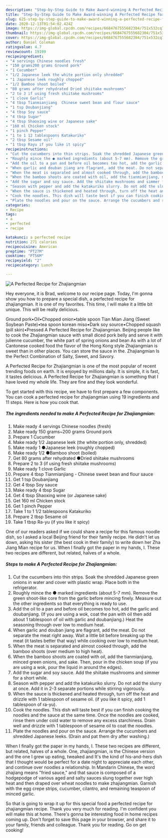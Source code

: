```yaml
---
description: "Step-by-Step Guide to Make Award-winning A Perfected Recipe for Zhajiangmian"
title: "Step-by-Step Guide to Make Award-winning A Perfected Recipe for Zhajiangmian"
slug: 625-step-by-step-guide-to-make-award-winning-a-perfected-recipe-for-zhajiangmian
date: 2020-12-13T01:54:02.424Z
image: https://img-global.cpcdn.com/recipes/6684767555682304/751x532cq70/a-perfected-recipe-for-zhajiangmian-recipe-main-photo.jpg
thumbnail: https://img-global.cpcdn.com/recipes/6684767555682304/751x532cq70/a-perfected-recipe-for-zhajiangmian-recipe-main-photo.jpg
cover: https://img-global.cpcdn.com/recipes/6684767555682304/751x532cq70/a-perfected-recipe-for-zhajiangmian-recipe-main-photo.jpg
author: Daniel Coleman
ratingvalue: 4.7
reviewcount: 19199
recipeingredient:
- "4 servings Chinese noodles fresh"
- "150 grams200 grams Ground pork"
- "1 Cucumber"
- "1/2 Japanese leek the white portion only shredded"
- "1 Japanese leek roughly chopped"
- "1/2 Bamboo shoot boiled"
- "80 grams after rehydrated Dried shiitake mushrooms"
- "2 to 3 if using fresh shiitake mushrooms"
- "1 clove Garlic"
- "4 tbsp Tianmianjiang  Chinese sweet bean and flour sauce"
- "1 tsp Doubanjiang"
- "4 tbsp Soy sauce"
- "4 tbsp Sugar"
- "4 tbsp Shaoxing wine or Japanese sake"
- "160 ml Chicken stock"
- "1 pinch Pepper"
- "1 to 1 12 tablespoons Katakuriko"
- "2 tbsp Sesame oil"
- "1 tbsp Rayu if you like it spicy"
recipeinstructions:
- "Cut the cucumbers into thin strips. Soak the shredded Japanese green onions in water and cover with plastic wrap. Place both in the refrigerator."
- "Roughly mince the ● marked ingredients (about 5-7 mm). Remove the green shoot-like core from the garlic before mincing finely. Measure out the other ingredients so that everything is ready to use."
- "Add the oil to a pan and before oil becomes too hot, add the garlic and doubanjiang. (If you are using a wok, coat the pan with oil then add about 1 tablespoon of oil with garlic and doubanjiang.) Heat the seasoning through over low to medium heat."
- "When garlic and douban jiang are flagrant, add the meat. Do not separate the meat right away. Wait a little bit before breaking up the meat (it tastes better that way) while cooking over low to medium heat."
- "When the meat is separated and almost cooked through, add the bamboo shoots (over medium to high heat)."
- "When the bamboo shoots are coated with oil, add the tianmianjiang, minced green onions, and sake. Then, pour in the chicken soup (if you are using a wok, pour the liquid in around the edges)."
- "Add the sugar and soy sauce. Add the shiitake mushrooms and simmer for a short while."
- "Season with pepper and add the katakuriko slurry. Do not add the slurry at once. Add it in 2-3 separate portions while stirring vigorously."
- "When the sauce is thickened and heated through, turn off the heat and drizzle with 1 tablespoon of sesame oil. (if you like it spicy, add 1 tablespoon of ra-yu)."
- "Cook the noodles. This dish will taste best if you can finish cooking the noodles and the sauce at the same time. Once the noodles are cooked, rinse them under cold water to remove any excess starchiness. Drain well and drizzle with 1 tablespoon of sesame oil to coat the noodles."
- "Plate the noodles and pour on the sauce. Arrange the cucumbers and shredded Japanese leeks. (Drain and pat them dry after washing.)"
categories:
- Recipe
tags:
- a
- perfected
- recipe

katakunci: a perfected recipe 
nutrition: 271 calories
recipecuisine: American
preptime: "PT27M"
cooktime: "PT56M"
recipeyield: "2"
recipecategory: Lunch

---
```



![A Perfected Recipe for Zhajiangmian](https://img-global.cpcdn.com/recipes/6684767555682304/751x532cq70/a-perfected-recipe-for-zhajiangmian-recipe-main-photo.jpg)

Hey everyone, it is Brad, welcome to our recipe page. Today, I'm gonna show you how to prepare a special dish, a perfected recipe for zhajiangmian. It is one of my favorites. This time, I will make it a little bit unique. This will be really delicious.

Ground pork•Oil•Chopped onion•table spoon Tian Mian Jiang (Sweet Soybean Paste)•tea spoon korean miso•Dark soy source•Chopped squash (pill skin)•Pressed A Perfected Recipe for Zhajiangmian. Beijing people like to cook the Zhajiangmian sauce with small diced pork belly and serve it with julienne cucumber, the white part of spring onions and bean As with a lot of Cantonese cooked food the flavor of the Hong Kong style Zhajiangmian is sweet than in other places. You can store the sauce in the. Zhajiangmian Is the Perfect Combination of Salty, Sweet, and Savory.

A Perfected Recipe for Zhajiangmian is one of the most popular of recent trending foods on earth. It is enjoyed by millions daily. It is simple, it is fast, it tastes delicious. A Perfected Recipe for Zhajiangmian is something that I have loved my whole life. They are fine and they look wonderful.


To get started with this recipe, we have to first prepare a few components. You can cook a perfected recipe for zhajiangmian using 19 ingredients and 11 steps. Here is how you cook that.

<!--inarticleads1-->

##### The ingredients needed to make A Perfected Recipe for Zhajiangmian:

1. Make ready 4 servings Chinese noodles (fresh)
1. Make ready 150 grams~200 grams Ground pork
1. Prepare 1 Cucumber
1. Make ready 1/2 Japanese leek (the white portion only, shredded)
1. Make ready 1 ●Japanese leek (roughly chopped)
1. Make ready 1/2 ●Bamboo shoot (boiled)
1. Get 80 grams after rehydrated ●Dried shiitake mushrooms
1. Prepare 2 to 3 (if using fresh shiitake mushrooms)
1. Make ready 1 clove Garlic
1. Prepare 4 tbsp Tianmianjiang - Chinese sweet bean and flour sauce
1. Get 1 tsp Doubanjiang
1. Get 4 tbsp Soy sauce
1. Make ready 4 tbsp Sugar
1. Get 4 tbsp Shaoxing wine (or Japanese sake)
1. Get 160 ml Chicken stock
1. Get 1 pinch Pepper
1. Take 1 to 1 1/2 tablespoons Katakuriko
1. Prepare 2 tbsp Sesame oil
1. Take 1 tbsp Ra-yu (if you like it spicy)


One of our readers asked if we could share a recipe for this famous noodle dish, so I asked a local Beijing friend for their family recipe. He didn&#39;t let us down, asking his sister (the best cook in their family) to write down her Zha Jiang Mian recipe for us. When I finally got the paper in my hands, I. These two recipes are different, but related, halves of a whole. 

<!--inarticleads2-->

##### Steps to make A Perfected Recipe for Zhajiangmian:

1. Cut the cucumbers into thin strips. Soak the shredded Japanese green onions in water and cover with plastic wrap. Place both in the refrigerator.
1. Roughly mince the ● marked ingredients (about 5-7 mm). Remove the green shoot-like core from the garlic before mincing finely. Measure out the other ingredients so that everything is ready to use.
1. Add the oil to a pan and before oil becomes too hot, add the garlic and doubanjiang. (If you are using a wok, coat the pan with oil then add about 1 tablespoon of oil with garlic and doubanjiang.) Heat the seasoning through over low to medium heat.
1. When garlic and douban jiang are flagrant, add the meat. Do not separate the meat right away. Wait a little bit before breaking up the meat (it tastes better that way) while cooking over low to medium heat.
1. When the meat is separated and almost cooked through, add the bamboo shoots (over medium to high heat).
1. When the bamboo shoots are coated with oil, add the tianmianjiang, minced green onions, and sake. Then, pour in the chicken soup (if you are using a wok, pour the liquid in around the edges).
1. Add the sugar and soy sauce. Add the shiitake mushrooms and simmer for a short while.
1. Season with pepper and add the katakuriko slurry. Do not add the slurry at once. Add it in 2-3 separate portions while stirring vigorously.
1. When the sauce is thickened and heated through, turn off the heat and drizzle with 1 tablespoon of sesame oil. (if you like it spicy, add 1 tablespoon of ra-yu).
1. Cook the noodles. This dish will taste best if you can finish cooking the noodles and the sauce at the same time. Once the noodles are cooked, rinse them under cold water to remove any excess starchiness. Drain well and drizzle with 1 tablespoon of sesame oil to coat the noodles.
1. Plate the noodles and pour on the sauce. Arrange the cucumbers and shredded Japanese leeks. (Drain and pat them dry after washing.)


When I finally got the paper in my hands, I. These two recipes are different, but related, halves of a whole. One, zhajiangmian, is the Chinese version and the one I grew up eating, tweaked and It&#39;s the kind of his-and-hers dish that I thought would be perfect for a date night to appreciate each other, and continue over noodles a relationship. In Mandarin Chinese, the word zhajiang means &#34;fried sauce,&#34; and that sauce is composed of a hodgepodge of various aged and salty sauces slung together over high heat and then draped over wheat noodles to make zhajiangmian. Garnish with the egg crepe strips, cucumber, cilantro, and remaining teaspoon of minced garlic. 

So that is going to wrap it up for this special food a perfected recipe for zhajiangmian recipe. Thank you very much for reading. I'm confident you will make this at home. There's gonna be interesting food in home recipes coming up. Don't forget to save this page in your browser, and share it to your family, friends and colleague. Thank you for reading. Go on get cooking!
